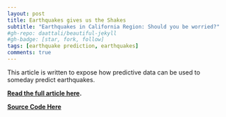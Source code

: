 ```yaml
---
layout: post
title: Earthquakes gives us the Shakes
subtitle: "Earthquakes in California Region: Should you be worried?"
#gh-repo: daattali/beautiful-jekyll
#gh-badge: [star, fork, follow]
tags: [earthquake prediction, earthquakes]
comments: true
---
```


This article is written to expose how predictive data can be used to someday predict earthquakes. 

**[Read the full article here](https://medium.com/@michellibelly/earthquakes-gives-us-the-shakes-b407877550ba).**

**[Source Code Here](Unit2DataEarthquakes.ipynb)**

